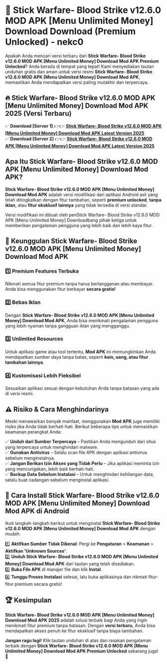 # 🎯 Stick Warfare- Blood Strike v12.6.0 MOD APK [Menu Unlimited Money] Download  Download (Premium Unlocked) -  nekc0

Apakah Anda mencari versi terbaru dari **Stick Warfare- Blood Strike v12.6.0 MOD APK [Menu Unlimited Money] Download Mod APK Premium Unlocked**? Anda berada di tempat yang tepat! Kami menyediakan tautan unduhan gratis dan aman untuk versi resmi **Stick Warfare- Blood Strike v12.6.0 MOD APK [Menu Unlimited Money] Download Mod APK**, memastikan Anda mendapatkan versi paling mutakhir dan terpercaya.

## 🔥 Stick Warfare- Blood Strike v12.6.0 MOD APK [Menu Unlimited Money] Download Mod APK 2025 (Versi Terbaru)

✅ **Download [Server 1]** 👉👉 [**Stick Warfare- Blood Strike v12.6.0 MOD APK [Menu Unlimited Money] Download Mod APK Latest Version 2025**](https://momento.my/?title=Stick_Warfare-_Blood_Strike_v12.6.0_MOD_APK_[Menu_Unlimited_Money]_Download)  
✅ **Download [Server 2]** 👉👉 [**Stick Warfare- Blood Strike v12.6.0 MOD APK [Menu Unlimited Money] Download Mod APK Latest Version 2025**](https://momento.my/?title=Stick_Warfare-_Blood_Strike_v12.6.0_MOD_APK_[Menu_Unlimited_Money]_Download)  

## Apa Itu Stick Warfare- Blood Strike v12.6.0 MOD APK [Menu Unlimited Money] Download Mod APK?

**Stick Warfare- Blood Strike v12.6.0 MOD APK [Menu Unlimited Money] Download Mod APK** adalah versi modifikasi dari aplikasi Android asli yang telah ditingkatkan dengan fitur tambahan, seperti **premium unlocked**, **tanpa iklan**, atau **fitur eksklusif lainnya** yang tidak tersedia di versi standar.

Versi modifikasi ini dibuat oleh penStick Warfare- Blood Strike v12.6.0 MOD APK [Menu Unlimited Money] Downloadbang pihak ketiga untuk memberikan pengalaman pengguna yang lebih baik dan lebih kaya fitur.

## 🎯 Keunggulan Stick Warfare- Blood Strike v12.6.0 MOD APK [Menu Unlimited Money] Download Mod APK

### 1️⃣ Premium Features Terbuka
Nikmati semua fitur premium tanpa harus berlangganan atau membayar. Anda bisa menggunakan fitur berbayar **secara gratis!**

### 2️⃣ Bebas Iklan
Dengan **Stick Warfare- Blood Strike v12.6.0 MOD APK [Menu Unlimited Money] Download Mod APK**, Anda bisa menikmati pengalaman pengguna yang lebih nyaman tanpa gangguan iklan yang mengganggu.

### 3️⃣ Unlimited Resources
Untuk aplikasi game atau tool tertentu, **Mod APK** ini memungkinkan Anda mendapatkan sumber daya tanpa batas, seperti **koin, uang, atau fitur tambahan lainnya**.

### 4️⃣ Kustomisasi Lebih Fleksibel
Sesuaikan aplikasi sesuai dengan kebutuhan Anda tanpa batasan yang ada di versi resmi.

## ⚠️ Risiko & Cara Menghindarinya

Meski menawarkan banyak manfaat, menggunakan **Mod APK** juga memiliki risiko jika Anda tidak berhati-hati. Berikut beberapa tips untuk memastikan keamanan perangkat Anda:

✅ **Unduh dari Sumber Terpercaya** – Pastikan Anda mengunduh dari situs yang terpercaya untuk menghindari malware.  
✅ **Gunakan Antivirus** – Selalu scan file APK dengan aplikasi antivirus sebelum menginstalnya.  
✅ **Jangan Berikan Izin Akses yang Tidak Perlu** – Jika aplikasi meminta izin yang mencurigakan, lebih baik berhati-hati.  
✅ **Backup Data Sebelum Instalasi** – Untuk menghindari kehilangan data, selalu buat cadangan sebelum menginstal aplikasi.

## 📌 Cara Install Stick Warfare- Blood Strike v12.6.0 MOD APK [Menu Unlimited Money] Download Mod APK di Android

Ikuti langkah-langkah berikut untuk menginstal **Stick Warfare- Blood Strike v12.6.0 MOD APK [Menu Unlimited Money] Download Mod APK** dengan mudah:

1️⃣ **Aktifkan Sumber Tidak Dikenal**: Pergi ke **Pengaturan** > **Keamanan** > **Aktifkan 'Unknown Sources'**.  
2️⃣ **Unduh Stick Warfare- Blood Strike v12.6.0 MOD APK [Menu Unlimited Money] Download Mod APK** dari tautan yang telah disediakan.  
3️⃣ **Buka File APK** di manajer file dan klik **Instal**.  
4️⃣ **Tunggu Proses Instalasi** selesai, lalu buka aplikasinya dan nikmati fitur-fitur premium secara gratis!

## 🏆 Kesimpulan

**Stick Warfare- Blood Strike v12.6.0 MOD APK [Menu Unlimited Money] Download Mod APK 2025** adalah solusi terbaik bagi Anda yang ingin menikmati fitur premium tanpa batasan. Dengan **versi terbaru**, Anda bisa mendapatkan akses penuh ke fitur eksklusif tanpa biaya tambahan.

**Jangan ragu lagi!** Klik tautan unduhan di atas dan rasakan pengalaman terbaik dengan **Stick Warfare- Blood Strike v12.6.0 MOD APK [Menu Unlimited Money] Download Mod APK Premium Unlocked** sekarang juga! 🚀
